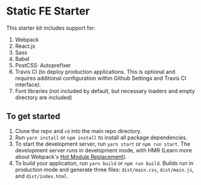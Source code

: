 # Static FE Starter

This starter kit includes support for:

1. Webpack
2. React.js
3. Sass
4. Babel
5. PostCSS: Autoprefixer
6. Travis CI (to deploy production applications. This is optional and requires additional configuration within Github Settings and Travis CI interface).
7. Font libraries (not included by default, but necessary loaders and empty directory are included)

## To get started

1. Clone the repo and `cd` into the main repo directory.
2. Run `yarn install` or `npm install` to install all package dependencies.
3. To start the development server, run `yarn start` or `npm run start`. The development server runs in development mode, with HMR (Learn more about Webpack's [Hot Module Replacement](https://webpack.js.org/concepts/hot-module-replacement/)).
4. To build your application, run `yarn build` or `npm run build`. Builds run in production mode and generate three files: `dist/main.css`, `dist/main.js`, and `dist/index.html`.